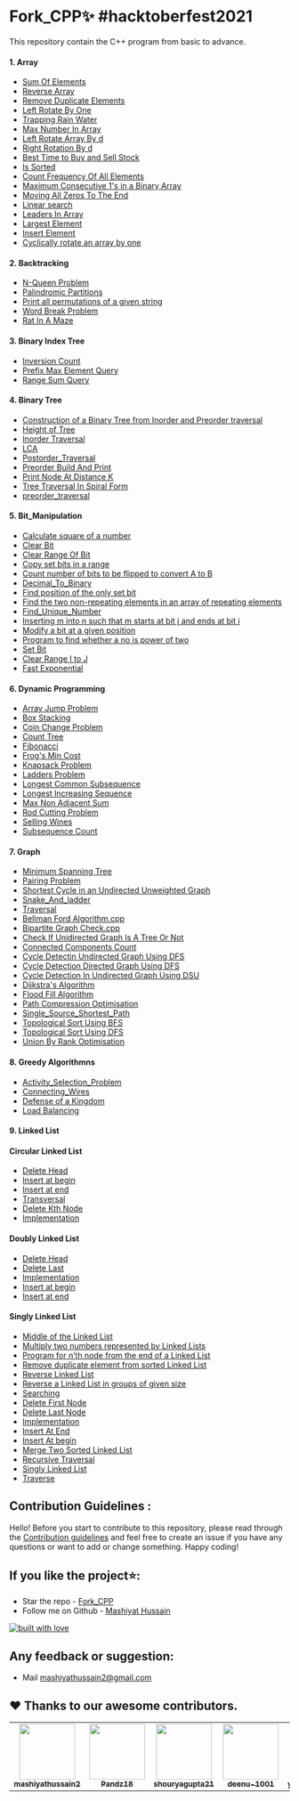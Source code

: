 # Fork_CPP✨    #hacktoberfest2021

This repository contain the C++ program from basic to advance.

#### 1. Array
* [Sum Of Elements](https://github.com/mashiyathussain2/Fork_CPP/blob/main/Array/Sum_of_elements.cpp)
* [Reverse Array](https://github.com/mashiyathussain2/Fork_CPP/blob/main/Array/Reverse%20Array.cpp)
* [Remove Duplicate Elements](https://github.com/mashiyathussain2/Fork_CPP/blob/main/Array/Remove%20Duplicate%20Elements.cpp)
* [Left Rotate By One](https://github.com/mashiyathussain2/Fork_CPP/blob/main/Array/Left%20Rotate%20By%20One.cpp)
* [Trapping Rain Water](https://github.com/mashiyathussain2/Fork_CPP/tree/main/Array/Trapping%20Rain%20Water)
* [Max Number In Array](https://github.com/mashiyathussain2/Fork_CPP/tree/main/Array/Max%20Number%20In%20Array)
* [Left Rotate Array By d](https://github.com/mashiyathussain2/Fork_CPP/blob/main/Array/Left%20Rotate%20Array%20By%20d.cpp)
* [Right Rotation By d](https://github.com/mashiyathussain2/Fork_CPP/blob/main/Array/Right%20Rotation%20By%20d.cpp)
* [Best Time to Buy and Sell Stock](https://github.com/mashiyathussain2/Fork_CPP/tree/main/Array/Best%20Time%20to%20Buy%20and%20Sell%20Stock)
* [Is Sorted](https://github.com/mashiyathussain2/Fork_CPP/blob/main/Array/Is%20Sorted.cpp)
* [Count Frequency Of All Elements](https://github.com/mashiyathussain2/Fork_CPP/blob/main/Array/Count%20Frequency%20Of%20All%20Elements.cpp)
* [Maximum Consecutive 1's in a Binary Array](https://github.com/mashiyathussain2/Fork_CPP/blob/main/Array/Maximum%20Consecutive%201's%20in%20a%20Binary%20Array.cpp)
* [Moving All Zeros To The End](https://github.com/mashiyathussain2/Fork_CPP/blob/main/Array/Moving%20All%20Zeros%20To%20The%20End.cpp)
* [Linear search](https://github.com/mashiyathussain2/Fork_CPP/blob/main/Array/Linear_search.cpp)
* [Leaders In Array](https://github.com/mashiyathussain2/Fork_CPP/blob/main/Array/Leaders%20In%20Array.cpp)
* [Largest Element](https://github.com/mashiyathussain2/Fork_CPP/blob/main/Array/Largest%20Element.cpp)
* [Insert Element](https://github.com/mashiyathussain2/Fork_CPP/blob/main/Array/Insert_element.cpp)
* [Cyclically rotate an array by one](https://github.com/mashiyathussain2/Fork_CPP/tree/main/Array/Problem%201)


#### 2. Backtracking
* [N-Queen Problem](https://github.com/mashiyathussain2/Fork_CPP/tree/main/Backtracking/N-Queen%20Problem)
* [Palindromic Partitions](https://github.com/mashiyathussain2/Fork_CPP/tree/main/Backtracking/Palindromic%20Partitions)
* [Print all permutations of a given string](https://github.com/mashiyathussain2/Fork_CPP/tree/main/Backtracking/Print%20all%20permutations%20of%20a%20given%20string)
* [Word Break Problem](https://github.com/mashiyathussain2/Fork_CPP/tree/main/Backtracking/Word%20Break%20Problem)
* [Rat In A Maze](https://github.com/mashiyathussain2/Fork_CPP/blob/main/Backtracking/Rat%20In%20A%20Maze.cpp)


#### 3. Binary Index Tree
* [Inversion Count](https://github.com/mashiyathussain2/Fork_CPP/blob/main/Binary%20Index%20Tree/Inversion%20Count.cpp)
* [Prefix Max Element Query](https://github.com/mashiyathussain2/Fork_CPP/blob/main/Binary%20Index%20Tree/Prefix%20Max%20Element%20Query.cpp)
* [Range Sum Query](https://github.com/mashiyathussain2/Fork_CPP/blob/main/Binary%20Index%20Tree/Range%20Sum%20Query.cpp)


#### 4. Binary Tree
* [Construction of a Binary Tree from Inorder and Preorder traversal](https://github.com/mashiyathussain2/Fork_CPP/blob/main/Binary%20Tree/Construction%20of%20a%20Binary%20Tree%20from%20Inorder%20and%20Preorder%20traversal.cpp)
* [Height of Tree](https://github.com/mashiyathussain2/Fork_CPP/blob/main/Binary%20Tree/Height_of_Tree.cpp)
* [Inorder Traversal](https://github.com/mashiyathussain2/Fork_CPP/blob/main/Binary%20Tree/Inorder_Traversal.cpp)
* [LCA](https://github.com/mashiyathussain2/Fork_CPP/blob/main/Binary%20Tree/LCA.cpp)
* [Postorder_Traversal](https://github.com/mashiyathussain2/Fork_CPP/blob/main/Binary%20Tree/Postorder_Traversal.cpp)
* [Preorder Build And Print](https://github.com/mashiyathussain2/Fork_CPP/blob/main/Binary%20Tree/Preorder_Build_And_Print.cpp)
* [Print Node At Distance K](https://github.com/mashiyathussain2/Fork_CPP/blob/main/Binary%20Tree/Print_Node_At_Distance_K.cpp)
* [Tree Traversal In Spiral Form](https://github.com/mashiyathussain2/Fork_CPP/blob/main/Binary%20Tree/Tree%20Traversal%20In%20Spiral%20Form.cpp)
* [preorder_traversal](https://github.com/mashiyathussain2/Fork_CPP/blob/main/Binary%20Tree/preorder_traversal.cpp)


#### 5. Bit_Manipulation
* [Calculate square of a number](https://github.com/mashiyathussain2/Fork_CPP/tree/main/Bit_Manipulation/Calculate%20square%20of%20a%20number)
* [Clear Bit](https://github.com/mashiyathussain2/Fork_CPP/tree/main/Bit_Manipulation/Clear%20Bit)
* [Clear Range Of Bit](https://github.com/mashiyathussain2/Fork_CPP/tree/main/Bit_Manipulation/Clear%20Range%20Of%20Bit)
* [Copy set bits in a range](https://github.com/mashiyathussain2/Fork_CPP/tree/main/Bit_Manipulation/Copy%20set%20bits%20in%20a%20range)
* [Count number of bits to be flipped to convert A to B](https://github.com/mashiyathussain2/Fork_CPP/tree/main/Bit_Manipulation/Count%20number%20of%20bits%20to%20be%20flipped%20to%20convert%20A%20to%20B)
* [Decimal_To_Binary](https://github.com/mashiyathussain2/Fork_CPP/tree/main/Bit_Manipulation/Decimal_To_Binary)
* [Find position of the only set bit](https://github.com/mashiyathussain2/Fork_CPP/tree/main/Bit_Manipulation/Find%20position%20of%20the%20only%20set%20bit)
* [Find the two non-repeating elements in an array of repeating elements](https://github.com/mashiyathussain2/Fork_CPP/tree/main/Bit_Manipulation/Find%20the%20two%20non-repeating%20elements%20in%20an%20array%20of%20repeating%20elements)
* [Find_Unique_Number](https://github.com/mashiyathussain2/Fork_CPP/tree/main/Bit_Manipulation/Find_Unique_Number)
* [Inserting m into n such that m starts at bit j and ends at bit i](https://github.com/mashiyathussain2/Fork_CPP/tree/main/Bit_Manipulation/Inserting%20m%20into%20n%20such%20that%20m%20starts%20at%20bit%20j%20and%20ends%20at%20bit%20i)
* [Modify a bit at a given position](https://github.com/mashiyathussain2/Fork_CPP/tree/main/Bit_Manipulation/Modify%20a%20bit%20at%20a%20given%20position)
* [Program to find whether a no is power of two](https://github.com/mashiyathussain2/Fork_CPP/tree/main/Bit_Manipulation/Program%20to%20find%20whether%20a%20no%20is%20power%20of%20two)
* [Set Bit](https://github.com/mashiyathussain2/Fork_CPP/tree/main/Bit_Manipulation/Set%20Bit)
* [Clear Range I to J](https://github.com/mashiyathussain2/Fork_CPP/blob/main/Bit_Manipulation/Clear%20Range%20I%20to%20J.cpp)
* [Fast Exponential](https://github.com/mashiyathussain2/Fork_CPP/blob/main/Bit_Manipulation/Fast%20Exponential.cpp)


#### 6. Dynamic Programming
* [Array Jump Problem](https://github.com/mashiyathussain2/Fork_CPP/tree/main/Dynamic%20Programming/Array%20Jump%20Problem)
* [Box Stacking](https://github.com/mashiyathussain2/Fork_CPP/tree/main/Dynamic%20Programming/Box%20Stacking)
* [Coin Change Problem](https://github.com/mashiyathussain2/Fork_CPP/tree/main/Dynamic%20Programming/Coin%20Change%20Problem)
* [Count Tree](https://github.com/mashiyathussain2/Fork_CPP/tree/main/Dynamic%20Programming/Count%20Tree)
* [Fibonacci](https://github.com/mashiyathussain2/Fork_CPP/tree/main/Dynamic%20Programming/Fibonacci)
* [Frog's Min Cost](https://github.com/mashiyathussain2/Fork_CPP/tree/main/Dynamic%20Programming/Frog's%20Min%20Cost)
* [Knapsack Problem](https://github.com/mashiyathussain2/Fork_CPP/tree/main/Dynamic%20Programming/Knapsack%20Problem)
* [Ladders Problem](https://github.com/mashiyathussain2/Fork_CPP/tree/main/Dynamic%20Programming/Ladders%20Problem)
* [Longest Common Subsequence](https://github.com/mashiyathussain2/Fork_CPP/tree/main/Dynamic%20Programming/Longest%20Common%20Subsequence)
* [Longest Increasing Sequence](https://github.com/mashiyathussain2/Fork_CPP/tree/main/Dynamic%20Programming/Longest%20Increasing%20Sequence)
* [Max Non Adjacent Sum](https://github.com/mashiyathussain2/Fork_CPP/tree/main/Dynamic%20Programming/Max%20Non%20Adjacent%20Sum)
* [Rod Cutting Problem](https://github.com/mashiyathussain2/Fork_CPP/tree/main/Dynamic%20Programming/Rod%20Cutting%20Problem)
* [Selling Wines](https://github.com/mashiyathussain2/Fork_CPP/tree/main/Dynamic%20Programming/Selling%20Wines)
* [Subsequence Count](https://github.com/mashiyathussain2/Fork_CPP/tree/main/Dynamic%20Programming/Subsequence%20Count)


#### 7. Graph
* [Minimum Spanning Tree](https://github.com/mashiyathussain2/Fork_CPP/tree/main/Graph/Minimum%20Spanning%20Tree)
* [Pairing Problem](https://github.com/mashiyathussain2/Fork_CPP/tree/main/Graph/Pairing%20Problem)
* [Shortest Cycle in an Undirected Unweighted Graph](https://github.com/mashiyathussain2/Fork_CPP/tree/main/Graph/Shortest%20Cycle%20in%20an%20Undirected%20Unweighted%20Graph)
* [Snake_And_ladder](https://github.com/mashiyathussain2/Fork_CPP/tree/main/Graph/Snake_And_ladder)
* [Traversal](https://github.com/mashiyathussain2/Fork_CPP/tree/main/Graph/Traversal)
* [Bellman Ford Algorithm.cpp](https://github.com/mashiyathussain2/Fork_CPP/blob/main/Graph/Bellman%20Ford%20Algorithm.cpp)
* [Bipartite Graph Check.cpp](https://github.com/mashiyathussain2/Fork_CPP/tree/main/Graph)
* [Check If Unidirected Graph Is A Tree Or Not](https://github.com/mashiyathussain2/Fork_CPP/blob/main/Graph/Check%20If%20Unidirected%20Graph%20Is%20A%20Tree%20Or%20Not.cpp)
* [Connected Components Count](https://github.com/mashiyathussain2/Fork_CPP/blob/main/Graph/Connected%20Components%20Count.cpp)
* [Cycle Detectin Undirected Graph Using DFS](https://github.com/mashiyathussain2/Fork_CPP/blob/main/Graph/Cycle%20Detectin%20Undirected%20Graph%20Using%20DFS.cpp)
* [Cycle Detection Directed Graph Using DFS](https://github.com/mashiyathussain2/Fork_CPP/blob/main/Graph/Cycle%20Detection%20Directed%20Graph%20Using%20DFS.cpp)
* [Cycle Detection In Undirected Graph Using DSU](https://github.com/mashiyathussain2/Fork_CPP/blob/main/Graph/Cycle%20Detection%20In%20Undirected%20Graph%20Using%20DSU.cpp)
* [Dijkstra's Algorithm](https://github.com/mashiyathussain2/Fork_CPP/blob/main/Graph/Dijkstra's%20Algorithm.cpp)
* [Flood Fill Algorithm](https://github.com/mashiyathussain2/Fork_CPP/blob/main/Graph/Flood%20Fill%20Algorithm.cpp)
* [Path Compression Optimisation](https://github.com/mashiyathussain2/Fork_CPP/blob/main/Graph/Path%20Compression%20Optimisation.cpp)
* [Single_Source_Shortest_Path](https://github.com/mashiyathussain2/Fork_CPP/blob/main/Graph/Single_Source_Shortest_Path.cpp)
* [Topological Sort Using BFS](https://github.com/mashiyathussain2/Fork_CPP/blob/main/Graph/Topological%20Sort%20Using%20BFS.cpp)
* [Topological Sort Using DFS](https://github.com/mashiyathussain2/Fork_CPP/blob/main/Graph/Topological%20Sort%20Using%20DFS.cpp)
* [Union By Rank Optimisation](https://github.com/mashiyathussain2/Fork_CPP/blob/main/Graph/Union%20By%20Rank%20Optimisation.cpp)

#### 8. Greedy Algorithmns
* [Activity_Selection_Problem](https://github.com/mashiyathussain2/Fork_CPP/tree/main/Greedy%20Algorithmns/Activity_Selection_Problem)
* [Connecting_Wires](https://github.com/mashiyathussain2/Fork_CPP/tree/main/Greedy%20Algorithmns/Connecting_Wires)
* [Defense of a Kingdom](https://github.com/mashiyathussain2/Fork_CPP/tree/main/Greedy%20Algorithmns/Defense%20of%20a%20Kingdom)
* [Load Balancing](https://github.com/mashiyathussain2/Fork_CPP/tree/main/Greedy%20Algorithmns/Load%20Balancing)

#### 9. Linked List
#### Circular Linked List
* [Delete Head](https://github.com/mashiyathussain2/Fork_CPP/tree/main/Linked%20List/Circular%20Linked%20List/Delete_Head)
* [Insert at begin](https://github.com/mashiyathussain2/Fork_CPP/tree/main/Linked%20List/Circular%20Linked%20List/Insert_At_Begin)
* [Insert at end](https://github.com/mashiyathussain2/Fork_CPP/tree/main/Linked%20List/Circular%20Linked%20List/Insert_At_End)
* [Transversal](https://github.com/mashiyathussain2/Fork_CPP/tree/main/Linked%20List/Circular%20Linked%20List/Traversal)
* [Delete Kth Node](https://github.com/mashiyathussain2/Fork_CPP/blob/main/Linked%20List/Circular%20Linked%20List/Delete_Kth_Node.cpp)
* [Implementation](https://github.com/mashiyathussain2/Fork_CPP/blob/main/Linked%20List/Circular%20Linked%20List/Implementation.cpp)

#### Doubly Linked List
* [Delete Head](https://github.com/mashiyathussain2/Fork_CPP/blob/main/Linked%20List/Doubly%20Linked%20List/Delete_Head.cpp)
* [Delete Last](https://github.com/mashiyathussain2/Fork_CPP/blob/main/Linked%20List/Doubly%20Linked%20List/Delete_Last.cpp)
* [Implementation](https://github.com/mashiyathussain2/Fork_CPP/blob/main/Linked%20List/Doubly%20Linked%20List/Implementation.cpp)
* [Insert at begin](https://github.com/mashiyathussain2/Fork_CPP/blob/main/Linked%20List/Doubly%20Linked%20List/Insert_At_Begin.cpp)
* [Insert at end](https://github.com/mashiyathussain2/Fork_CPP/blob/main/Linked%20List/Doubly%20Linked%20List/Insert_At_End.cpp)

#### Singly Linked List
* [Middle of the Linked List](https://github.com/mashiyathussain2/Fork_CPP/blob/main/Linked%20List/Singly_Linked_List/Middle%20of%20the%20Linked%20List/README.md)
* [Multiply two numbers represented by Linked Lists](https://github.com/mashiyathussain2/Fork_CPP/blob/main/Linked%20List/Singly_Linked_List/Multiply%20two%20numbers%20represented%20by%20Linked%20Lists/Solution_1.cpp)
* [Program for n’th node from the end of a Linked List](https://github.com/mashiyathussain2/Fork_CPP/blob/main/Linked%20List/Singly_Linked_List/Program%20for%20n’th%20node%20from%20the%20end%20of%20a%20Linked%20List/Solution_1.cpp)
* [Remove duplicate element from sorted Linked List](https://github.com/mashiyathussain2/Fork_CPP/blob/main/Linked%20List/Singly_Linked_List/Remove%20duplicate%20element%20from%20sorted%20Linked%20List/Solution_1.cpp)
* [Reverse Linked List](https://github.com/mashiyathussain2/Fork_CPP/tree/main/Linked%20List/Singly_Linked_List/Reverse%20Linked%20List)
* [Reverse a Linked List in groups of given size](https://github.com/mashiyathussain2/Fork_CPP/blob/main/Linked%20List/Singly_Linked_List/Reverse%20a%20Linked%20List%20in%20groups%20of%20given%20size/Solutiopn_1.cpp)
* [Searching](https://github.com/mashiyathussain2/Fork_CPP/tree/main/Linked%20List/Singly_Linked_List/Searching)
* [Delete First Node](https://github.com/mashiyathussain2/Fork_CPP/blob/main/Linked%20List/Singly_Linked_List/Delete_First_Node.cpp)
* [Delete Last Node](https://github.com/mashiyathussain2/Fork_CPP/blob/main/Linked%20List/Singly_Linked_List/Delete_Last_Node.cpp)
* [Implementation](https://github.com/mashiyathussain2/Fork_CPP/blob/main/Linked%20List/Singly_Linked_List/Implementation.cpp)
* [Insert At End](https://github.com/mashiyathussain2/Fork_CPP/blob/main/Linked%20List/Singly_Linked_List/Insert_At_End.cpp)
* [Insert At begin](https://github.com/mashiyathussain2/Fork_CPP/blob/main/Linked%20List/Singly_Linked_List/Insert_At_begin.cpp)
* [Merge Two Sorted Linked List](https://github.com/mashiyathussain2/Fork_CPP/blob/main/Linked%20List/Singly_Linked_List/Merge%20Two%20Sorted%20Linked%20List.cpp)
* [Recursive Traversal](https://github.com/mashiyathussain2/Fork_CPP/blob/main/Linked%20List/Singly_Linked_List/Recursive_Traversal.cpp)
* [Singly Linked List](https://github.com/mashiyathussain2/Fork_CPP/blob/main/Linked%20List/Singly_Linked_List/Singly%20Linked%20List.cpp)
* [Traverse](https://github.com/mashiyathussain2/Fork_CPP/blob/main/Linked%20List/Singly_Linked_List/Traverse.cpp)




## Contribution Guidelines :

Hello! Before you start to contribute to this repository, please read through the [Contribution guidelines](CONTRIBUTING.md) and feel free to create an issue if you have any questions or want to add or change something. Happy coding!

## If you like the project⭐:
- Star the repo - [Fork_CPP](https://github.com/mashiyathussain2/Fork_CPP)
- Follow me on Github - [Mashiyat Hussain](https://github.com/mashiyathussain2)

[![built with love](https://forthebadge.com/images/badges/built-with-love.svg)](https://github.com/mashiyathussain2)

## Any feedback or suggestion:
- Mail [mashiyathussain2@gmail.com](mailto:mashiyathussain2@gmail.com?subject=[GitHub]%20Source%20Han%20Sans)


## ❤️ Thanks to our awesome contributors.

<table>
<tr>
<td align="center"><a href="https://github.com/mashiyathussain2"><img src="https://avatars.githubusercontent.com/u/39239687?v=4" width="100px;" alt=""/><br /><sub><b>mashiyathussain2</b></sub></a><br /> </td>
<td align="center"><a href="https://github.com/Pandz18"><img src="https://avatars.githubusercontent.com/u/87066683?v=4" width="100px;" alt=""/><br /><sub><b>Pandz18</b></sub></a><br /> </td>
<td align="center"><a href="https://github.com/shouryagupta21"><img src="https://avatars.githubusercontent.com/u/84736794?v=4" width="100px;" alt=""/><br /><sub><b>shouryagupta21</b></sub></a><br /> </td>
<td align="center"><a href="https://github.com/deenu-1001"><img src="https://avatars.githubusercontent.com/u/82225952?v=4" width="100px;" alt=""/><br /><sub><b>deenu-1001</b></sub></a><br /> </td>
<td align="center"><a href="https://github.com/yashasvi17rawat"><img src="https://avatars.githubusercontent.com/u/72373107?v=4" width="100px;" alt=""/><br /><sub><b>yashasvi17rawat</b></sub></a><br /> </td>
<td align="center"><a href="https://github.com/CRAZYGEEKS04"><img src="https://avatars.githubusercontent.com/u/60053891?v=4" width="100px;" alt=""/><br /><sub><b>CRAZYGEEKS04</b></sub></a><br /> </td>
<td align="center"><a href="https://github.com/Sandeshjain13"><img src="https://avatars.githubusercontent.com/u/91777977?v=4" width="100px;" alt=""/><br /><sub><b>Sandeshjain13</b></sub></a><br /> </td>
<td align="center"><a href="https://github.com/vishalvishw10"><img src="https://avatars.githubusercontent.com/u/56310842?v=4" width="100px;" alt=""/><br /><sub><b>vishalvishw10</b></sub></a><br /> </td>
  </tr>
  </table>
